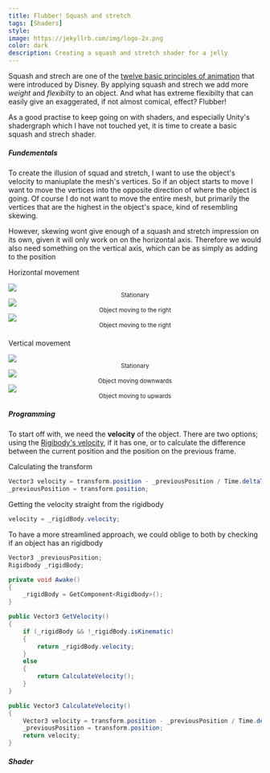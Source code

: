 ```yaml
---
title: Flubber! Squash and stretch
tags: [Shaders]
style: 
image: https://jekyllrb.com/img/logo-2x.png
color: dark 
description: Creating a squash and stretch shader for a jelly
---
```


Squash and strech are one of the [twelve basic principles of animation](https://en.wikipedia.org/wiki/Twelve_basic_principles_of_animation) that were introduced by Disney. By applying squash and strech we add more *weight* and *flexibilty* to an object. And what has extreme flexibilty that can easily give an exaggerated, if not almost comical, effect? Flubber! 

As a good practise to keep going on with shaders, and especially Unity's shadergraph which I have not touched yet, it is time to create a basic squash and strech shader. 

##### Fundementals
To create the illusion of squad and stretch, I want to use the object's velocity to maniuplate the mesh's vertices. So if an object starts to move I want to move the vertices into the opposite direction of where the object is going. Of course I do not want to move the entire mesh, but primarily the vertices that are the highest in the object's space, kind of resembling skewing. 

However, skewing wont give enough of a squash and stretch impression on its own, given it will only work on on the horizontal axis. Therefore we would also need something on the vertical axis, which can be as simply as adding to the position 


Horizontal movement
<div class="container" style="padding: 0px">
  <div class="row" style="margin-bottom: 20px;">
    <div class="col-sm">
        <img src="https://i.imgur.com/fE1yxvo.png"/>
        <center><small>Stationary</small></center>
    </div>
    <div class="col-sm">
        <img src="https://i.imgur.com/sojrQu2.png"/>
        <center><small>Object moving to the right</small></center>
    </div>
    <div class="col-sm">
        <img src="https://i.imgur.com/moG9fjG.png"/>
         <center><small>Object moving to the right</small></center>
    </div>
  </div>
</div>

Vertical movement
<div class="container" style="padding: 0px">
  <div class="row" style="margin-bottom: 20px;">
    <div class="col-sm">
        <img src="https://i.imgur.com/fE1yxvo.png"/>
        <center><small>Stationary</small></center>
    </div>
    <div class="col-sm">
        <img src="https://i.imgur.com/5WVQaWN.png"/>
        <center><small>Object moving downwards</small></center>
    </div>
    <div class="col-sm">
        <img src="https://i.imgur.com/daNsa6V.png"/>
         <center><small>Object moving to upwards</small></center>
    </div>
  </div>
</div>

##### Programming
To start off with, we need the **velocity** of the object. There are two options; using the [Rigibody's velocity](https://docs.unity3d.com/ScriptReference/Rigidbody-velocity.html), if it has one, or to calculate the difference between the current position and the position on the previous frame.

Calculating the transform
```csharp
Vector3 velocity = transform.position - _previousPosition / Time.deltaTime;
_previousPosition = transform.position;
```
Getting the velocity straight from the rigidbody
```csharp
velocity = _rigidBody.velocity;
``` 

To have a more streamlined approach, we could oblige to both by checking if an object has an rigidbody
```csharp
Vector3 _previousPosition;
Rigidbody _rigidBody;

private void Awake()
{
    _rigidBody = GetComponent<Rigidbody>();
}

public Vector3 GetVelocity()
{
    if (_rigidBody && !_rigidBody.isKinematic)
    {
        return _rigidBody.velocity;
    }
    else
    {
        return CalculateVelocity();
    }
}

public Vector3 CalculateVelocity()
{
    Vector3 velocity = transform.position - _previousPosition / Time.deltaTime;
    _previousPosition = transform.position;
    return velocity;
}
``` 

##### Shader
